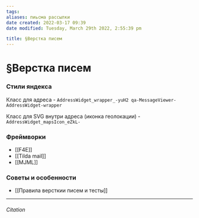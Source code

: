 ```yaml
---
tags: 
aliases: пиьсма рассылки
date created: 2022-03-17 09:39
date modified: Tuesday, March 29th 2022, 2:55:39 pm

title: §Верстка писем
---
```


# §Верстка писем

### Стили яндекса

Класс для адреса - `AddressWidget_wrapper_-yuH2 qa-MessageViewer-AddressWidget-wrapper`

Класс для SVG внутри адреса (иконка геолокации) - `AddressWidget_mapsIcon_eZkL-  `

###  Фреймворки

- [[F4E]]
- [[Tilda mail]]
- [[MJML]]

### Советы и особенности

- [[Правила версткии писем и тесты]]

---

###### Citation
